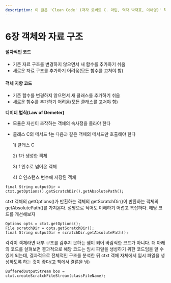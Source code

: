 ```yaml
---
description: 이 글은 'Clean Code' (저자 로버트 C. 마틴, 역자 박재호, 이해영)' 책 내용 중 일부를 정리한 글입니다.
---
```


# 6장 객체와 자료 구조

#### 절차적인 코드

* 기존 자료 구조를 변경하지 않으면서 새 함수를 추가하기 쉬움
* 새로운 자료 구조를 추가하기 어려움(모든 함수를 고쳐야 함)

#### 객체 지향 코드

* 기존 함수를 변경하지 않으면서 새 클래스를 추가하기 쉬움
* 새로운 함수를 추가하기 어려움(모든 클래스를 고쳐야 함)

**디미터 법칙(Law of Demeter)**

* 모듈은 자신이 조작하는 객체의 속사정을 몰라야 한다
*   클래스 C의 메서드 f는 다음과 같은 객체의 메서드만 호출해야 한다

    1\) 클래스 C

    2\) f가 생성한 객체

    3\) f 인수로 넘어온 객체

    4\) C 인스턴스 변수에 저장된 객체

```
final String outputDir = ctxt.getOptions().getScratchDir().getAbsolutePath();
```

ctxt 객체의 getOptions()가 반환하는 객체의 getScratchDir()이 반환하는 객체의 getAbsolutePath()를 가져온다. 설명으로 적어도 이해하기 어렵고 복잡하다. 해당 코드를 개선해보자

```
Options opts = ctxt.getOptions(); 
File scratchDir = opts.getScratchDir(); 
final String outputDir = scratchDir.getAbsolutePath();
```

각각이 객체라면 내부 구조를 감추지 못하는 셈이 되어 바람직한 코드가 아니다. 더 아래의 코드를 살펴보면 결과적으로 해당 코드는 임시 파일을 생성하기 위한 코드임을 알 수 있게 되는데, 결과적으로 전체적인 구조를 분석한 뒤 ctxt 객체 자체에서 임시 파일을 생성하도록 하는 것이 좋다(고 책에서 결론을 냄)

```
BufferedOutputStream bos = ctxt.createScratchFileStream(classFileName);
```
